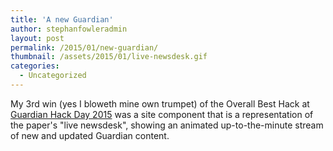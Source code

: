 ```yaml
---
title: 'A new Guardian'
author: stephanfowleradmin
layout: post
permalink: /2015/01/new-guardian/
thumbnail: /assets/2015/01/live-newsdesk.gif
categories:
  - Uncategorized
---
```


My 3rd win (yes I bloweth mine own trumpet) of the Overall Best Hack at [Guardian Hack Day 2015](http://www.theguardian.com/info/developer-blog/live/2015/feb/26/guardian-hack-day-february-2015-liveblog) was a site component that is a representation of the paper's "live newsdesk", showing an animated up-to-the-minute stream of new and updated Guardian content.
